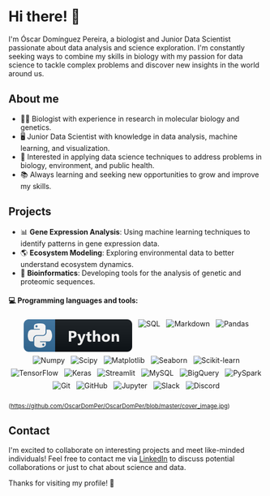 # Hi there! 👋

I'm Óscar Domínguez Pereira, a biologist and Junior Data Scientist passionate about data analysis and science exploration. I'm constantly seeking ways to combine my skills in biology with my passion for data science to tackle complex problems and discover new insights in the world around us.

## About me

- 👨‍🔬 Biologist with experience in research in molecular biology and genetics.
- 🖥️ Junior Data Scientist with knowledge in data analysis, machine learning, and visualization.
- 🌱 Interested in applying data science techniques to address problems in biology, environment, and public health.
- 📚 Always learning and seeking new opportunities to grow and improve my skills.

## Projects

- 📊 **Gene Expression Analysis**: Using machine learning techniques to identify patterns in gene expression data.
- 🌎 **Ecosystem Modeling**: Exploring environmental data to better understand ecosystem dynamics.
- 🧬 **Bioinformatics**: Developing tools for the analysis of genetic and proteomic sequences.

#### :computer: Programming languages and tools:

<p align="center">
    <img src="https://github.com/anishghimire603/anishghimire603/blob/master/Assets/python.svg" alt="Python" style="vertical-align:top; margin:4px">
    <img src="https://github.com/anishghimire603/anishghimire603/blob/master/Assets/sql.svg" alt="SQL" style="vertical-align:top; margin:4px">
    <img src="https://github.com/anishghimire603/anishghimire603/blob/master/Assets/markdown.svg" alt="Markdown" style="vertical-align:top; margin:4px">
    <img src="https://github.com/anishghimire603/anishghimire603/blob/master/Assets/pandas.svg" alt="Pandas" style="vertical-align:top; margin:4px">
    <img src="https://github.com/anishghimire603/anishghimire603/blob/master/Assets/numpy.svg" alt="Numpy" style="vertical-align:top; margin:4px">
    <img src="https://github.com/anishghimire603/anishghimire603/blob/master/Assets/scipy.svg" alt="Scipy" style="vertical-align:top; margin:4px">
    <img src="https://github.com/anishghimire603/anishghimire603/blob/master/Assets/matplotlib.svg" alt="Matplotlib" style="vertical-align:top; margin:4px">
    <img src="https://github.com/anishghimire603/anishghimire603/blob/master/Assets/seaborn.svg" alt="Seaborn" style="vertical-align:top; margin:4px">
    <img src="https://github.com/anishghimire603/anishghimire603/blob/master/Assets/scikit-learn.svg" alt="Scikit-learn" style="vertical-align:top; margin:4px">
    <img src="https://github.com/anishghimire603/anishghimire603/blob/master/Assets/tensorflow.svg" alt="TensorFlow" style="vertical-align:top; margin:4px">
    <img src="https://github.com/anishghimire603/anishghimire603/blob/master/Assets/keras.svg" alt="Keras" style="vertical-align:top; margin:4px">
    <img src="https://github.com/anishghimire603/anishghimire603/blob/master/Assets/streamlit.svg" alt="Streamlit" style="vertical-align:top; margin:4px">
    <img src="https://github.com/anishghimire603/anishghimire603/blob/master/Assets/mysql.svg" alt="MySQL" style="vertical-align:top; margin:4px">
    <img src="https://github.com/anishghimire603/anishghimire603/blob/master/Assets/bigquery.svg" alt="BigQuery" style="vertical-align:top; margin:4px">
    <img src="https://github.com/anishghimire603/anishghimire603/blob/master/Assets/pyspark.svg" alt="PySpark" style="vertical-align:top; margin:4px">
    <img src="https://github.com/anishghimire603/anishghimire603/blob/master/Assets/git.svg" alt="Git" style="vertical-align:top; margin:4px">
    <img src="https://github.com/anishghimire603/anishghimire603/blob/master/Assets/github.svg" alt="GitHub" style="vertical-align:top; margin:4px">
    <img src="https://github.com/anishghimire603/anishghimire603/blob/master/Assets/jupyter.svg" alt="Jupyter" style="vertical-align:top; margin:4px">
    <img src="https://github.com/anishghimire603/anishghimire603/blob/master/Assets/slack.svg" alt="Slack" style="vertical-align:top; margin:4px">
    <img src="https://github.com/anishghimire603/anishghimire603/blob/master/Assets/discord.svg" alt="Discord" style="vertical-align:top; margin:4px">
</p>


<sub>(https://github.com/OscarDomPer/OscarDomPer/blob/master/cover_image.jpg)</sub>



## Contact

I'm excited to collaborate on interesting projects and meet like-minded individuals! Feel free to contact me via [LinkedIn](https://www.linkedin.com/in/oscardominguezpereira/) to discuss potential collaborations or just to chat about science and data.

Thanks for visiting my profile! 🚀
